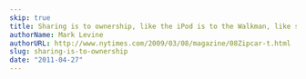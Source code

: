 ```yaml
---
skip: true
title: Sharing is to ownership, like the iPod is to the Walkman, like solar power is to the coal mine.
authorName: Mark Levine
authorURL: http://www.nytimes.com/2009/03/08/magazine/08Zipcar-t.html
slug: sharing-is-to-ownership
date: "2011-04-27"
---
```

